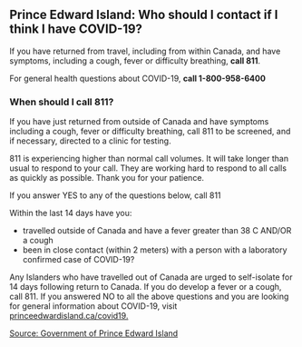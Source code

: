 ## Prince Edward Island: Who should I contact if I think I have COVID-19?

If you have returned from travel, including from within Canada, and have symptoms, including a cough, fever or difficulty breathing, **call 811**.

For general health questions about COVID-19, **call 1-800-958-6400**

### When should I call 811?

If you have just returned from outside of Canada and have symptoms including a cough, fever or difficulty breathing, call 811 to be screened, and if necessary, directed to a clinic for testing.

811 is experiencing higher than normal call volumes. It will take longer than usual to respond to your call. They are working hard to respond to all calls as quickly as possible. Thank you for your patience.

If you answer YES to any of the questions below, call 811

Within the last 14 days have you:

- travelled outside of Canada and have a fever greater than 38 C AND/OR a cough
- been in close contact (within 2 meters) with a person with a laboratory confirmed case of COVID-19?

Any Islanders who have travelled out of Canada are urged to self-isolate for 14 days following return to Canada. If you do develop a fever or a cough, call 811. If you answered NO to all the above questions and you are looking for general information about COVID-19, visit [princeedwardisland.ca/covid19.](princeedwardisland.ca/covid19)

[Source: Government of Prince Edward Island](https://www.princeedwardisland.ca/en/information/health-and-wellness/coronavirus-covid-19-infection-frequently-asked-questions)
